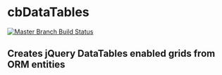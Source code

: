# cbDataTables

[![Master Branch Build Status](https://img.shields.io/travis/angel-chrystian/cbDataTables/master.svg?style=flat-square&label=master)](https://travis-ci.org/angel-chrystian/cbDataTables)

## Creates jQuery DataTables enabled grids from ORM entities